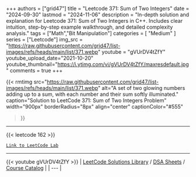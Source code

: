 
+++
authors = ["grid47"]
title = "Leetcode 371: Sum of Two Integers"
date = "2024-09-30"
lastmod = "2024-11-06"
description = "In-depth solution and explanation for Leetcode 371: Sum of Two Integers in C++. Includes clear intuition, step-by-step example walkthrough, and detailed complexity analysis."
tags = ["Math","Bit Manipulation"]
categories = [
    "Medium"
]
series = ["Leetcode"]
img_src = "https://raw.githubusercontent.com/grid47/list-images/refs/heads/main/list/371.webp"
youtube = "gVUrDV4tZfY"
youtube_upload_date="2021-10-20"
youtube_thumbnail="https://i.ytimg.com/vi/gVUrDV4tZfY/maxresdefault.jpg"
comments = true
+++


{{< rmtimg 
    src="https://raw.githubusercontent.com/grid47/list-images/refs/heads/main/list/371.webp" 
    alt="A set of two glowing numbers adding up to a sum, with each number and their sum softly illuminated."
    caption="Solution to LeetCode 371: Sum of Two Integers Problem"
    width="900px"
    borderRadius="8px"
    align="center" 
    captionColor="#555"
>}}
---
{{< leetcode 162 >}}

[`Link to LeetCode Lab`](https://leetcode.com/problems/sum-of-two-integers/description/)

---
{{< youtube gVUrDV4tZfY >}}
| [LeetCode Solutions Library](https://grid47.xyz/leetcode/) / [DSA Sheets](https://grid47.xyz/sheets/) / [Course Catalog](https://grid47.xyz/courses/) |
| --- |
